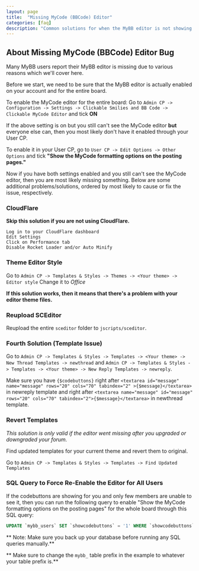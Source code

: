 ```yaml
---
layout: page
title:  "Missing MyCode (BBCode) Editor"
categories: [faq]
description: "Common solutions for when the MyBB editor is not showing."
---
```


## About Missing MyCode (BBCode) Editor Bug

Many MyBB users report their MyBB editor is missing due to various reasons which we'll cover here.

Before we start, we need to be sure that the MyBB editor is actually enabled on your account and for the entire board.

To enable the MyCode editor for the entire board: Go to `Admin CP -> Configuration -> Settings -> Clickable Smilies and BB Code -> Clickable MyCode Editor` and tick **ON**

If the above setting is on but you still can't see the MyCode editor **but** everyone else can, then you most likely don't have it enabled through your User CP.

To enable it in your User CP, go to `User CP -> Edit Options -> Other Options` and tick **"Show the MyCode formatting options on the posting pages."**

Now if you have both settings enabled and you still can't see the MyCode editor, then you are most likely missing something. Below are some additional problems/solutions, ordered by most likely to cause or fix the issue, respectively.

### CloudFlare

**Skip this solution if you are not using CloudFlare.**

    Log in to your CloudFlare dashboard
    Edit Settings
    Click on Performance tab
    Disable Rocket Loader and/or Auto Minify

### Theme Editor Style

Go to `Admin CP -> Templates & Styles -> Themes -> <Your theme> -> Editor style` Change it to *Office*

**If this solution works, then it means that there's a problem with your editor theme files.**

### Reupload SCEditor

Reupload the entire `sceditor` folder to `jscripts/sceditor`.

### Fourth Solution (Template Issue)

Go to `Admin CP -> Templates & Styles -> Templates -> <Your theme> -> New Thread Templates -> newthread` and `Admin CP -> Templates & Styles -> Templates -> <Your theme> -> New Reply Templates -> newreply`.

Make sure you have `{$codebuttons}` right after `<textarea id="message" name="message" rows="20" cols="70" tabindex="2" >{$message}</textarea>` in newreply template and right after `<textarea name="message" id="message" rows="20" cols="70" tabindex="2">{$message}</textarea>` in newthread template.

### Revert Templates

*This solution is only valid if the editor went missing after you upgraded or downgraded your forum.*

Find updated templates for your current theme and revert them to original.

Go to `Admin CP -> Templates & Styles -> Templates -> Find Updated Templates`

### SQL Query to Force Re-Enable the Editor for All Users

If the codebuttons are showing for you and only few members are unable to see it, then you can run the following query to enable "Show the MyCode formatting options on the posting pages" for the whole board through this SQL query:

```sql
UPDATE `mybb_users` SET `showcodebuttons` = '1' WHERE `showcodebuttons` = '0'
```
** Note: Make sure you back up your database before running any SQL queries manually.**

** Make sure to change the `mybb_` table prefix in the example to whatever your table prefix is.**
